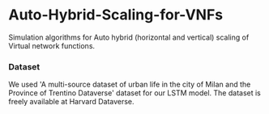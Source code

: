 # Auto-Hybrid-Scaling-for-VNFs
Simulation algorithms for Auto hybrid (horizontal and vertical) scaling of Virtual network functions.

### Dataset
We used 'A multi-source dataset of urban life in the city of Milan and the Province of Trentino Dataverse' dataset for our LSTM model. The dataset is freely available at Harvard Dataverse.
